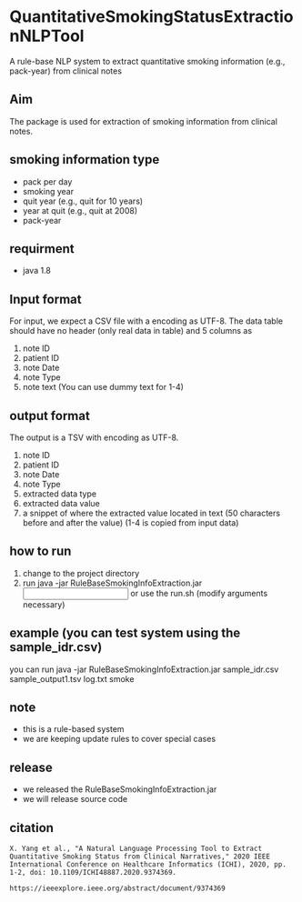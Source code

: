 # QuantitativeSmokingStatusExtractionNLPTool
A rule-base NLP system to extract quantitative smoking information (e.g., pack-year) from clinical notes

## Aim
The package is used for extraction of smoking information from clinical notes.

## smoking information type
- pack per day
- smoking year
- quit year (e.g., quit for 10 years)
- year at quit (e.g., quit at 2008)
- pack-year

## requirment
- java 1.8

## Input format
For input, we expect a CSV file with a encoding as UTF-8. The data table should have no header (only real data in table) and 5 columns as
1. note ID
2. patient ID
3. note Date
4. note Type
5. note text
(You can use dummy text for 1-4)

## output format
The output is a TSV with encoding as UTF-8.
1. note ID
2. patient ID
3. note Date
4. note Type
5. extracted data type
6. extracted data value
7. a snippet of where the extracted value located in text (50 characters before and after the value)
(1-4 is copied from input data)

## how to run
1. change to the project directory
2. run java -jar RuleBaseSmokingInfoExtraction.jar <input file location> <output file1 location> <log location> <rule set name> or use the run.sh (modify arguments necessary)

## example (you can test system using the sample_idr.csv)
you can run java -jar RuleBaseSmokingInfoExtraction.jar sample_idr.csv sample_output1.tsv log.txt smoke

## note
- this is a rule-based system
- we are keeping update rules to cover special cases

## release
- we released the RuleBaseSmokingInfoExtraction.jar
- we will release source code

## citation
```
X. Yang et al., "A Natural Language Processing Tool to Extract Quantitative Smoking Status from Clinical Narratives," 2020 IEEE International Conference on Healthcare Informatics (ICHI), 2020, pp. 1-2, doi: 10.1109/ICHI48887.2020.9374369.

https://ieeexplore.ieee.org/abstract/document/9374369
```